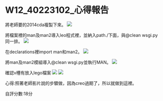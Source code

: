 # W12_40223102_心得報告

將老師要的2014cda複製下來。
![](https://copy.com/0PhoO8Cnfue0Fj1C)

將檔案裡的man及man2導入leo程式裡，並納入path./下面，與@clean wsgi.py同一排。
![](https://copy.com/iTBbvJ9JLeesVBJh)

在declarations裡import man和man2。
![](https://copy.com/9vp9MlIJ0DJ4ghqW)

將man及man2模組導入@clean wsgi.py並執行MAN。
![](https://copy.com/VyIIzUPKi2xnBTwv)

確認v槽有放入lego檔案
![](https://copy.com/4BZbtE9xyoDsOruq)
![](https://copy.com/bZzIwyeeMsvnDj4i)

心得:照著老師影片說的步驟做，因為creo過期了，所以就做到這裡。

自評分數:18分